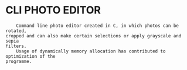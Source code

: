 # CLI PHOTO EDITOR
		Command line photo editor created in C, in which photos can be rotated, 
	cropped and can also make certain selections or apply grayscale and sepia 
	filters.
		Usage of dynamically memory allocation has contributed to optimization of the 
	programme.
